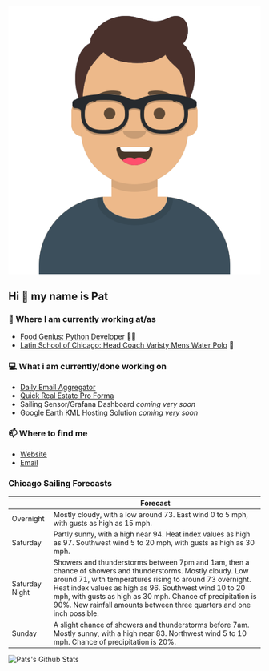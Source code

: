 [![Social banner for p-j-falconer](https://raw.githubusercontent.com/P-J-FALCONER/P-J-FALCONER/master/assets/avataaars.svg)](https://patfalconer.com/)
## Hi :wave: my name is Pat

### 💼 Where I am currently working at/as
- [Food Genius: Python Developer](https://getfoodgenius.com/) 🍔🐍
- [Latin School of Chicago: Head Coach Varisty Mens Water Polo](https://www.latinschool.org/) 🤽


### 💻 What i am currently/done working on
 - [Daily Email Aggregator](https://github.com/P-J-FALCONER/dott_daily_mail)
 - [Quick Real Estate Pro Forma](https://github.com/P-J-FALCONER/henry)
 - Sailing Sensor/Grafana Dashboard *coming very soon*
 - Google Earth KML Hosting Solution *coming very soon*

### 📫 Where to find me
 - [Website](https://patfalconer.com/)
 - [Email](mailto:patrick.j.falconer@gmail.com)


### Chicago Sailing Forecasts
|   | Forecast  |
|---|---|
| Overnight | Mostly cloudy, with a low around 73. East wind 0 to 5 mph, with gusts as high as 15 mph. |
| Saturday | Partly sunny, with a high near 94. Heat index values as high as 97. Southwest wind 5 to 20 mph, with gusts as high as 30 mph. |
| Saturday Night | Showers and thunderstorms between 7pm and 1am, then a chance of showers and thunderstorms. Mostly cloudy. Low around 71, with temperatures rising to around 73 overnight. Heat index values as high as 96. Southwest wind 10 to 20 mph, with gusts as high as 30 mph. Chance of precipitation is 90%. New rainfall amounts between three quarters and one inch possible. |
| Sunday | A slight chance of showers and thunderstorms before 7am. Mostly sunny, with a high near 83. Northwest wind 5 to 10 mph. Chance of precipitation is 20%. |

![Pats's Github Stats](https://github-readme-stats.vercel.app/api?username=p-j-falconer&show_icons=true&theme=radical)
